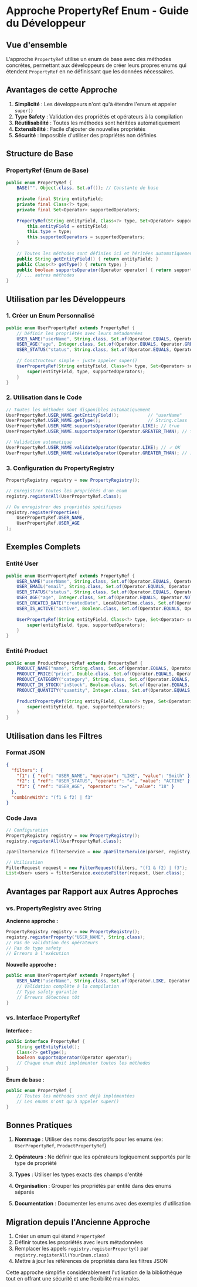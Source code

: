 # Approche PropertyRef Enum - Guide du Développeur

## Vue d'ensemble

L'approche `PropertyRef` utilise un enum de base avec des méthodes concrètes, permettant aux développeurs de créer leurs propres enums qui étendent `PropertyRef` en ne définissant que les données nécessaires.

## Avantages de cette Approche

1. **Simplicité** : Les développeurs n'ont qu'à étendre l'enum et appeler `super()`
2. **Type Safety** : Validation des propriétés et opérateurs à la compilation
3. **Réutilisabilité** : Toutes les méthodes sont héritées automatiquement
4. **Extensibilité** : Facile d'ajouter de nouvelles propriétés
5. **Sécurité** : Impossible d'utiliser des propriétés non définies

## Structure de Base

### PropertyRef (Enum de Base)

```java
public enum PropertyRef {
    BASE("", Object.class, Set.of()); // Constante de base
    
    private final String entityField;
    private final Class<?> type;
    private final Set<Operator> supportedOperators;
    
    PropertyRef(String entityField, Class<?> type, Set<Operator> supportedOperators) {
        this.entityField = entityField;
        this.type = type;
        this.supportedOperators = supportedOperators;
    }
    
    // Toutes les méthodes sont définies ici et héritées automatiquement
    public String getEntityField() { return entityField; }
    public Class<?> getType() { return type; }
    public boolean supportsOperator(Operator operator) { return supportedOperators.contains(operator); }
    // ... autres méthodes
}
```

## Utilisation par les Développeurs

### 1. Créer un Enum Personnalisé

```java
public enum UserPropertyRef extends PropertyRef {
    // Définir les propriétés avec leurs métadonnées
    USER_NAME("userName", String.class, Set.of(Operator.EQUALS, Operator.LIKE, Operator.IN)),
    USER_AGE("age", Integer.class, Set.of(Operator.EQUALS, Operator.GREATER_THAN, Operator.BETWEEN)),
    USER_STATUS("status", String.class, Set.of(Operator.EQUALS, Operator.IN));
    
    // Constructeur simple - juste appeler super()
    UserPropertyRef(String entityField, Class<?> type, Set<Operator> supportedOperators) {
        super(entityField, type, supportedOperators);
    }
}
```

### 2. Utilisation dans le Code

```java
// Toutes les méthodes sont disponibles automatiquement
UserPropertyRef.USER_NAME.getEntityField();           // "userName"
UserPropertyRef.USER_NAME.getType();                  // String.class
UserPropertyRef.USER_NAME.supportsOperator(Operator.LIKE); // true
UserPropertyRef.USER_NAME.supportsOperator(Operator.GREATER_THAN); // false

// Validation automatique
UserPropertyRef.USER_NAME.validateOperator(Operator.LIKE); // ✓ OK
UserPropertyRef.USER_NAME.validateOperator(Operator.GREATER_THAN); // ✗ Exception
```

### 3. Configuration du PropertyRegistry

```java
PropertyRegistry registry = new PropertyRegistry();

// Enregistrer toutes les propriétés d'un enum
registry.registerAll(UserPropertyRef.class);

// Ou enregistrer des propriétés spécifiques
registry.registerProperties(
    UserPropertyRef.USER_NAME,
    UserPropertyRef.USER_AGE
);
```

## Exemples Complets

### Entité User

```java
public enum UserPropertyRef extends PropertyRef {
    USER_NAME("userName", String.class, Set.of(Operator.EQUALS, Operator.NOT_EQUALS, Operator.LIKE, Operator.NOT_LIKE, Operator.IN, Operator.NOT_IN)),
    USER_EMAIL("email", String.class, Set.of(Operator.EQUALS, Operator.NOT_EQUALS, Operator.LIKE, Operator.NOT_LIKE, Operator.IN, Operator.NOT_IN)),
    USER_STATUS("status", String.class, Set.of(Operator.EQUALS, Operator.NOT_EQUALS, Operator.IN, Operator.NOT_IN)),
    USER_AGE("age", Integer.class, Set.of(Operator.EQUALS, Operator.NOT_EQUALS, Operator.GREATER_THAN, Operator.GREATER_THAN_OR_EQUAL, Operator.LESS_THAN, Operator.LESS_THAN_OR_EQUAL, Operator.IN, Operator.NOT_IN, Operator.BETWEEN, Operator.NOT_BETWEEN)),
    USER_CREATED_DATE("createdDate", LocalDateTime.class, Set.of(Operator.EQUALS, Operator.NOT_EQUALS, Operator.GREATER_THAN, Operator.GREATER_THAN_OR_EQUAL, Operator.LESS_THAN, Operator.LESS_THAN_OR_EQUAL, Operator.BETWEEN, Operator.NOT_BETWEEN)),
    USER_IS_ACTIVE("active", Boolean.class, Set.of(Operator.EQUALS, Operator.NOT_EQUALS));
    
    UserPropertyRef(String entityField, Class<?> type, Set<Operator> supportedOperators) {
        super(entityField, type, supportedOperators);
    }
}
```

### Entité Product

```java
public enum ProductPropertyRef extends PropertyRef {
    PRODUCT_NAME("name", String.class, Set.of(Operator.EQUALS, Operator.NOT_EQUALS, Operator.LIKE, Operator.NOT_LIKE, Operator.IN, Operator.NOT_IN)),
    PRODUCT_PRICE("price", Double.class, Set.of(Operator.EQUALS, Operator.NOT_EQUALS, Operator.GREATER_THAN, Operator.GREATER_THAN_OR_EQUAL, Operator.LESS_THAN, Operator.LESS_THAN_OR_EQUAL, Operator.BETWEEN, Operator.NOT_BETWEEN)),
    PRODUCT_CATEGORY("category", String.class, Set.of(Operator.EQUALS, Operator.NOT_EQUALS, Operator.IN, Operator.NOT_IN)),
    PRODUCT_IN_STOCK("inStock", Boolean.class, Set.of(Operator.EQUALS, Operator.NOT_EQUALS)),
    PRODUCT_QUANTITY("quantity", Integer.class, Set.of(Operator.EQUALS, Operator.NOT_EQUALS, Operator.GREATER_THAN, Operator.GREATER_THAN_OR_EQUAL, Operator.LESS_THAN, Operator.LESS_THAN_OR_EQUAL, Operator.IN, Operator.NOT_IN, Operator.BETWEEN, Operator.NOT_BETWEEN));
    
    ProductPropertyRef(String entityField, Class<?> type, Set<Operator> supportedOperators) {
        super(entityField, type, supportedOperators);
    }
}
```

## Utilisation dans les Filtres

### Format JSON

```json
{
  "filters": {
    "f1": { "ref": "USER_NAME", "operator": "LIKE", "value": "Smith" },
    "f2": { "ref": "USER_STATUS", "operator": "=", "value": "ACTIVE" },
    "f3": { "ref": "USER_AGE", "operator": ">=", "value": "18" }
  },
  "combineWith": "(f1 & f2) | f3"
}
```

### Code Java

```java
// Configuration
PropertyRegistry registry = new PropertyRegistry();
registry.registerAll(UserPropertyRef.class);

JpaFilterService filterService = new JpaFilterService(parser, registry, entityManager);

// Utilisation
FilterRequest request = new FilterRequest(filters, "(f1 & f2) | f3");
List<User> users = filterService.executeFilter(request, User.class);
```

## Avantages par Rapport aux Autres Approches

### vs. PropertyRegistry avec String

**Ancienne approche :**
```java
PropertyRegistry registry = new PropertyRegistry();
registry.registerProperty("USER_NAME", String.class);
// Pas de validation des opérateurs
// Pas de type safety
// Erreurs à l'exécution
```

**Nouvelle approche :**
```java
public enum UserPropertyRef extends PropertyRef {
    USER_NAME("userName", String.class, Set.of(Operator.LIKE, Operator.EQUALS));
    // Validation complète à la compilation
    // Type safety garantie
    // Erreurs détectées tôt
}
```

### vs. Interface PropertyRef

**Interface :**
```java
public interface PropertyRef {
    String getEntityField();
    Class<?> getType();
    boolean supportsOperator(Operator operator);
    // Chaque enum doit implémenter toutes les méthodes
}
```

**Enum de base :**
```java
public enum PropertyRef {
    // Toutes les méthodes sont déjà implémentées
    // Les enums n'ont qu'à appeler super()
}
```

## Bonnes Pratiques

1. **Nommage** : Utiliser des noms descriptifs pour les enums (ex: `UserPropertyRef`, `ProductPropertyRef`)

2. **Opérateurs** : Ne définir que les opérateurs logiquement supportés par le type de propriété

3. **Types** : Utiliser les types exacts des champs d'entité

4. **Organisation** : Grouper les propriétés par entité dans des enums séparés

5. **Documentation** : Documenter les enums avec des exemples d'utilisation

## Migration depuis l'Ancienne Approche

1. Créer un enum qui étend `PropertyRef`
2. Définir toutes les propriétés avec leurs métadonnées
3. Remplacer les appels `registry.registerProperty()` par `registry.registerAll(YourEnum.class)`
4. Mettre à jour les références de propriétés dans les filtres JSON

Cette approche simplifie considérablement l'utilisation de la bibliothèque tout en offrant une sécurité et une flexibilité maximales.

